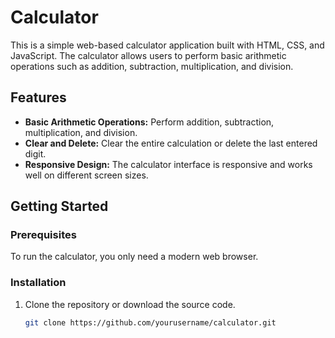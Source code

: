 # Calculator

This is a simple web-based calculator application built with HTML, CSS, and JavaScript. The calculator allows users to perform basic arithmetic operations such as addition, subtraction, multiplication, and division.

## Features

- **Basic Arithmetic Operations:** Perform addition, subtraction, multiplication, and division.
- **Clear and Delete:** Clear the entire calculation or delete the last entered digit.
- **Responsive Design:** The calculator interface is responsive and works well on different screen sizes.

## Getting Started

### Prerequisites

To run the calculator, you only need a modern web browser.

### Installation

1. Clone the repository or download the source code.
   ```bash
   git clone https://github.com/yourusername/calculator.git

